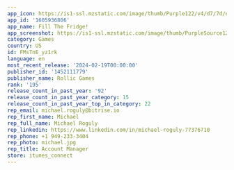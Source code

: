 ```yaml
---
app_icon: https://is1-ssl.mzstatic.com/image/thumb/Purple122/v4/d7/7d/e1/d77de1ea-0edc-c7a6-c379-e60a3a0a8cf0/AppIcon-1x_U007emarketing-0-7-0-85-220-0.png/1024x1024bb.png
app_id: '1605936806'
app_name: Fill The Fridge!
app_screenshot: https://is1-ssl.mzstatic.com/image/thumb/PurpleSource126/v4/05/77/67/0577670a-4c44-97e3-caf1-0c27bd6d9c4b/deba71c2-a6dd-4e9b-905d-529a06c0a1de_1284x2778_1.png/1284x2778bb.png
category: Games
country: US
id: FMsTnE_yz1rk
language: en
most_recent_release: '2024-02-19T00:00:00'
publisher_id: '1452111779'
publisher_name: Rollic Games
rank: '195'
release_count_in_past_year: '92'
release_count_in_past_year_category: 15
release_count_in_past_year_top_in_category: 22
rep_email: michael.roguly@bitrise.io
rep_first_name: Michael
rep_full_name: Michael Roguly
rep_linkedin: https://www.linkedin.com/in/michael-roguly-77376710
rep_phone: +1 949-233-3404
rep_photo: michael.jpg
rep_title: Account Manager
store: itunes_connect
---
```

